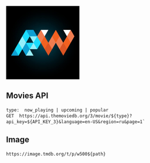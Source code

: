<img src="public/logo.jpg" width="200" />

## Movies API 

```
type:  now_playing | upcoming | popular
GET  https://api.themoviedb.org/3/movie/${type}?api_key=${API_KEY_3}&language=en-US&region=ru&page=1`
```

## Image

```
https://image.tmdb.org/t/p/w500${path}
```
